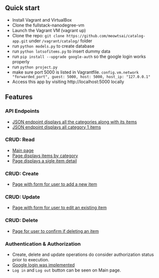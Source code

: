 ## Quick start

- Install Vagrant and VirtualBox
- Clone the fullstack-nanodegree-vm
- Launch the Vagrant VM (vagrant up)
- Clone the repo: `git clone https://github.com/meowtsai/catalog-app.git` under `/vagrant/catalog/` folder
- run `python models.py` to create database
- run `python lotsofitems.py` to insert dummy data
- run `pip install --upgrade google-auth` so the google login works properly
- run `python project.py`
- make sure port 5000 is listed in Vagrantfile. `config.vm.network "forwarded_port", guest: 5000, host: 5000, host_ip: "127.0.0.1"`
- Access this app by visiting http://localhost:5000 locally

## Features

### API Endpoints
- [JSON endpoint displays all the categories along with its items](http://localhost:5000/catalog/JSON)
- [JSON endpoint displays all category 1 items](http://localhost:5000/catalog/1/items/JSON)

### CRUD: Read
- [Main page](http://localhost:5000/catalog/)
- [Page displays items by category](http://localhost:5000/catalog/1/items)
- [Page displays a sigle item detail](http://localhost:5000/catalog/1/1)

### CRUD: Create
- [Page with form for user to add a new item](http://localhost:5000/catalog/items/new)

### CRUD: Update
- [Page with form for user to edit an existing item](http://localhost:5000/catalog/1/7/edit)

### CRUD: Delete
- [Page for user to confirm if deleting an item](http://localhost:5000/catalog/1/7/delete)


### Authentication & Authorization
- Create, delete and update operations do consider authorization status prior to execution.
- [Google login was implemented](http://localhost:5000/login)
-  `Log in` and `Log out` button can be seen on Main page.

